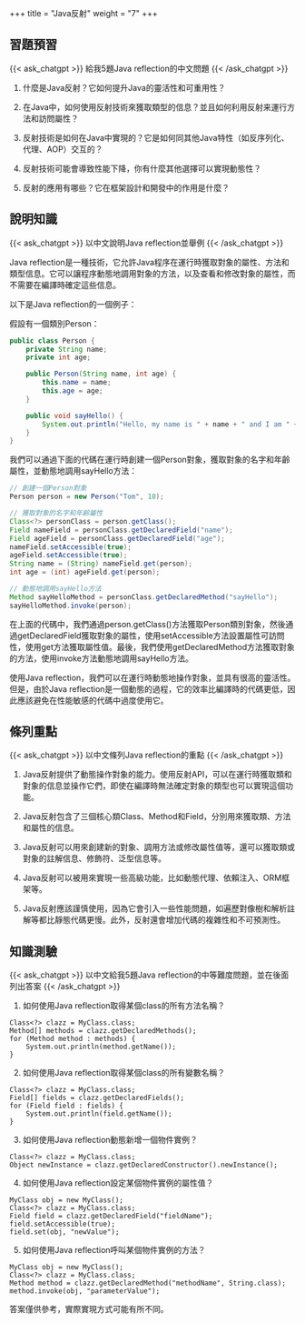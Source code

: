 +++
title = "Java反射"
weight = "7"
+++
## 習題預習
{{< ask_chatgpt >}}
給我5題Java reflection的中文問題
{{< /ask_chatgpt >}}



1. 什麼是Java反射？它如何提升Java的靈活性和可重用性？

2. 在Java中，如何使用反射技術來獲取類型的信息？並且如何利用反射来運行方法和訪問屬性？

3. 反射技術是如何在Java中實現的？它是如何同其他Java特性（如反序列化、代理、AOP）交互的？

4. 反射技術可能會導致性能下降，你有什麼其他選擇可以實現動態性？

5. 反射的應用有哪些？它在框架設計和開發中的作用是什麼？   

## 說明知識
{{< ask_chatgpt >}}
以中文說明Java reflection並舉例
{{< /ask_chatgpt >}}



Java reflection是一種技術，它允許Java程序在運行時獲取對象的屬性、方法和類型信息。它可以讓程序動態地調用對象的方法，以及查看和修改對象的屬性，而不需要在編譯時確定這些信息。

以下是Java reflection的一個例子：

假設有一個類別Person：

```java
public class Person {
    private String name;
    private int age;

    public Person(String name, int age) {
        this.name = name;
        this.age = age;
    }

    public void sayHello() {
        System.out.println("Hello, my name is " + name + " and I am " + age + " years old.");
    }
}
```

我們可以通過下面的代碼在運行時創建一個Person對象，獲取對象的名字和年齡屬性，並動態地調用sayHello方法：

```java
// 創建一個Person對象
Person person = new Person("Tom", 18);

// 獲取對象的名字和年齡屬性
Class<?> personClass = person.getClass();
Field nameField = personClass.getDeclaredField("name");
Field ageField = personClass.getDeclaredField("age");
nameField.setAccessible(true);
ageField.setAccessible(true);
String name = (String) nameField.get(person);
int age = (int) ageField.get(person);

// 動態地調用sayHello方法
Method sayHelloMethod = personClass.getDeclaredMethod("sayHello");
sayHelloMethod.invoke(person);
```

在上面的代碼中，我們通過person.getClass()方法獲取Person類別對象，然後通過getDeclaredField獲取對象的屬性，使用setAccessible方法設置屬性可訪問性，使用get方法獲取屬性值。最後，我們使用getDeclaredMethod方法獲取對象的方法，使用invoke方法動態地調用sayHello方法。

使用Java reflection，我們可以在運行時動態地操作對象，並具有很高的靈活性。但是，由於Java reflection是一個動態的過程，它的效率比編譯時的代碼更低，因此應該避免在性能敏感的代碼中過度使用它。   

## 條列重點
{{< ask_chatgpt >}}
以中文條列Java reflection的重點
{{< /ask_chatgpt >}}



1. Java反射提供了動態操作對象的能力。使用反射API，可以在運行時獲取類和對象的信息並操作它們，即使在編譯時無法確定對象的類型也可以實現這個功能。

2. Java反射包含了三個核心類Class、Method和Field，分別用來獲取類、方法和屬性的信息。

3. Java反射可以用來創建新的對象、調用方法或修改屬性值等，還可以獲取類或對象的註解信息、修飾符、泛型信息等。

4. Java反射可以被用來實現一些高級功能，比如動態代理、依賴注入、ORM框架等。

5. Java反射應該謹慎使用，因為它會引入一些性能問題，如遍歷對像樹和解析註解等都比靜態代碼更慢。此外，反射還會增加代碼的複雜性和不可預測性。   

## 知識測驗
{{< ask_chatgpt >}}
以中文給我5題Java reflection的中等難度問題，並在後面列出答案
{{< /ask_chatgpt >}}



1. 如何使用Java reflection取得某個class的所有方法名稱？

```
Class<?> clazz = MyClass.class;
Method[] methods = clazz.getDeclaredMethods();
for (Method method : methods) {
    System.out.println(method.getName());
}
```

2. 如何使用Java reflection取得某個class的所有變數名稱？

```
Class<?> clazz = MyClass.class;
Field[] fields = clazz.getDeclaredFields();
for (Field field : fields) {
    System.out.println(field.getName());
}
```

3. 如何使用Java reflection動態新增一個物件實例？

```
Class<?> clazz = MyClass.class;
Object newInstance = clazz.getDeclaredConstructor().newInstance();
```

4. 如何使用Java reflection設定某個物件實例的屬性值？

```
MyClass obj = new MyClass();
Class<?> clazz = MyClass.class;
Field field = clazz.getDeclaredField("fieldName");
field.setAccessible(true);
field.set(obj, "newValue");
```

5. 如何使用Java reflection呼叫某個物件實例的方法？

```
MyClass obj = new MyClass();
Class<?> clazz = MyClass.class;
Method method = clazz.getDeclaredMethod("methodName", String.class);
method.invoke(obj, "parameterValue");
```

答案僅供參考，實際實現方式可能有所不同。   

